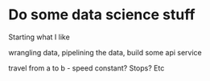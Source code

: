 # Do some data science stuff

Starting what I like

wrangling data, pipelining the data, build some api service

travel from a to b - speed constant? Stops? Etc

